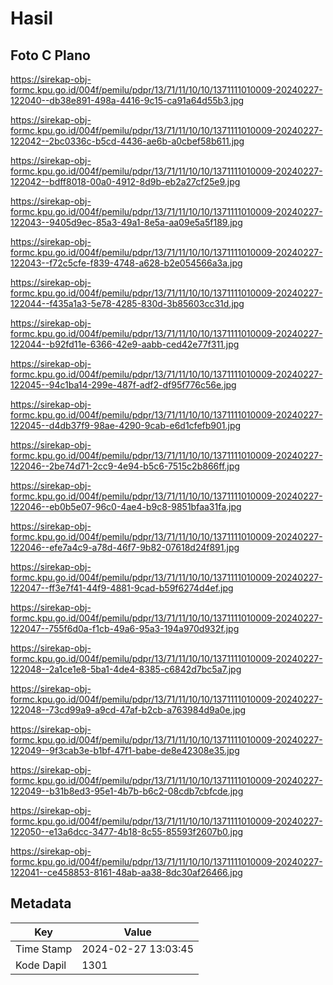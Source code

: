 # Hasil

## Foto C Plano

https://sirekap-obj-formc.kpu.go.id/004f/pemilu/pdpr/13/71/11/10/10/1371111010009-20240227-122040--db38e891-498a-4416-9c15-ca91a64d55b3.jpg

https://sirekap-obj-formc.kpu.go.id/004f/pemilu/pdpr/13/71/11/10/10/1371111010009-20240227-122042--2bc0336c-b5cd-4436-ae6b-a0cbef58b611.jpg

https://sirekap-obj-formc.kpu.go.id/004f/pemilu/pdpr/13/71/11/10/10/1371111010009-20240227-122042--bdff8018-00a0-4912-8d9b-eb2a27cf25e9.jpg

https://sirekap-obj-formc.kpu.go.id/004f/pemilu/pdpr/13/71/11/10/10/1371111010009-20240227-122043--9405d9ec-85a3-49a1-8e5a-aa09e5a5f189.jpg

https://sirekap-obj-formc.kpu.go.id/004f/pemilu/pdpr/13/71/11/10/10/1371111010009-20240227-122043--f72c5cfe-f839-4748-a628-b2e054566a3a.jpg

https://sirekap-obj-formc.kpu.go.id/004f/pemilu/pdpr/13/71/11/10/10/1371111010009-20240227-122044--f435a1a3-5e78-4285-830d-3b85603cc31d.jpg

https://sirekap-obj-formc.kpu.go.id/004f/pemilu/pdpr/13/71/11/10/10/1371111010009-20240227-122044--b92fd11e-6366-42e9-aabb-ced42e77f311.jpg

https://sirekap-obj-formc.kpu.go.id/004f/pemilu/pdpr/13/71/11/10/10/1371111010009-20240227-122045--94c1ba14-299e-487f-adf2-df95f776c56e.jpg

https://sirekap-obj-formc.kpu.go.id/004f/pemilu/pdpr/13/71/11/10/10/1371111010009-20240227-122045--d4db37f9-98ae-4290-9cab-e6d1cfefb901.jpg

https://sirekap-obj-formc.kpu.go.id/004f/pemilu/pdpr/13/71/11/10/10/1371111010009-20240227-122046--2be74d71-2cc9-4e94-b5c6-7515c2b866ff.jpg

https://sirekap-obj-formc.kpu.go.id/004f/pemilu/pdpr/13/71/11/10/10/1371111010009-20240227-122046--eb0b5e07-96c0-4ae4-b9c8-9851bfaa31fa.jpg

https://sirekap-obj-formc.kpu.go.id/004f/pemilu/pdpr/13/71/11/10/10/1371111010009-20240227-122046--efe7a4c9-a78d-46f7-9b82-07618d24f891.jpg

https://sirekap-obj-formc.kpu.go.id/004f/pemilu/pdpr/13/71/11/10/10/1371111010009-20240227-122047--ff3e7f41-44f9-4881-9cad-b59f6274d4ef.jpg

https://sirekap-obj-formc.kpu.go.id/004f/pemilu/pdpr/13/71/11/10/10/1371111010009-20240227-122047--755f6d0a-f1cb-49a6-95a3-194a970d932f.jpg

https://sirekap-obj-formc.kpu.go.id/004f/pemilu/pdpr/13/71/11/10/10/1371111010009-20240227-122048--2a1ce1e8-5ba1-4de4-8385-c6842d7bc5a7.jpg

https://sirekap-obj-formc.kpu.go.id/004f/pemilu/pdpr/13/71/11/10/10/1371111010009-20240227-122048--73cd99a9-a9cd-47af-b2cb-a763984d9a0e.jpg

https://sirekap-obj-formc.kpu.go.id/004f/pemilu/pdpr/13/71/11/10/10/1371111010009-20240227-122049--9f3cab3e-b1bf-47f1-babe-de8e42308e35.jpg

https://sirekap-obj-formc.kpu.go.id/004f/pemilu/pdpr/13/71/11/10/10/1371111010009-20240227-122049--b31b8ed3-95e1-4b7b-b6c2-08cdb7cbfcde.jpg

https://sirekap-obj-formc.kpu.go.id/004f/pemilu/pdpr/13/71/11/10/10/1371111010009-20240227-122050--e13a6dcc-3477-4b18-8c55-85593f2607b0.jpg

https://sirekap-obj-formc.kpu.go.id/004f/pemilu/pdpr/13/71/11/10/10/1371111010009-20240227-122041--ce458853-8161-48ab-aa38-8dc30af26466.jpg


## Metadata

| Key        | Value               |
| ---------- | ------------------- |
| Time Stamp | 2024-02-27 13:03:45 |
| Kode Dapil | 1301                |



